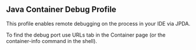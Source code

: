 ## Java Container Debug Profile

This profile enables remote debugging on the process in your IDE via JPDA.

To find the debug port use URLs tab in the Container page (or the container-info command in the shell).